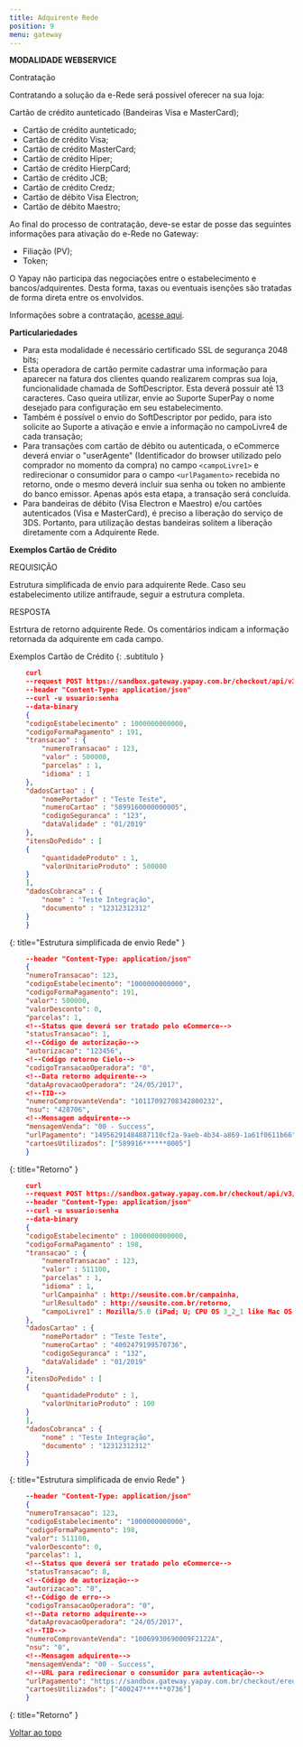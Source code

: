 ```yaml
---
title: Adquirente Rede
position: 9
menu: gateway
---
```


**MODALIDADE WEBSERVICE**

Contratação

Contratando a solução da e-Rede será possível oferecer na sua loja:

Cartão de crédito aunteticado (Bandeiras Visa e MasterCard);

* Cartão de crédito aunteticado;
* Cartão de crédito Visa;
* Cartão de crédito MasterCard;
* Cartão de crédito Hiper;
* Cartão de crédito HierpCard;
* Cartão de crédito JCB;
* Cartão de crédito Credz;
* Cartão de débito Visa Electron;
* Cartão de débito Maestro;

Ao final do processo de contratação, deve-se estar de posse das seguintes informações para ativação do e-Rede no Gateway:

* Filiação (PV);
* Token;

O Yapay não participa das negociações entre o estabelecimento e bancos/adquirentes. Desta forma, taxas ou eventuais isenções são tratadas de forma direta entre os envolvidos.

Informações sobre a contratação, <a href="https://www.userede.com.br/nossos-produtos/e-rede" target="_blank" class="linkPadraoVerde">acesse aqui</a>.

**Particulariedades**

* Para esta modalidade é necessário certificado SSL de segurança 2048 bits;
* Esta operadora de cartão permite cadastrar uma informação para aparecer na fatura dos clientes quando realizarem compras sua loja, funcionalidade chamada de SoftDescriptor. Esta deverá possuir até 13 caracteres. Caso queira utilizar, envie ao Suporte SuperPay o nome desejado para configuração em seu estabelecimento.
* Também é possível o envio do SoftDescriptor por pedido, para isto solicite ao Suporte a ativação e envie a informação no campoLivre4 de cada transação;
* Para transações com cartão de débito ou autenticada, o eCommerce deverá enviar o "userAgente" (Identificador do browser utilizado pelo comprador no momento da compra) no campo `<campoLivre1>` e redirecionar o consumidor para o campo `<urlPagamento>` recebida no retorno, onde o mesmo deverá incluir sua senha ou token no ambiente do banco emissor. Apenas após esta etapa, a transação será concluída.
* Para bandeiras de débito (Visa Electron e Maestro) e/ou cartões autenticados (Visa e MasterCard), é preciso a liberação do serviço de 3DS. Portanto, para utilização destas bandeiras solitem a liberação diretamente com a Adquirente Rede.



**Exemplos Cartão de Crédito**

REQUISIÇÃO

Estrutura simplificada de envio para adquirente Rede. Caso seu estabelecimento utilize antifraude, seguir a estrutura completa.

RESPOSTA

Estrtura de retorno adquirente Rede. Os comentários indicam a informação retornada da adquirente em cada campo.


Exemplos Cartão de Crédito
{: .subtitulo }

~~~json
    curl
    --request POST https://sandbox.gateway.yapay.com.br/checkout/api/v3/transacao
    --header "Content-Type: application/json"
    --curl -u usuario:senha 
    --data-binary
    {
    "codigoEstabelecimento" : 1000000000000,
    "codigoFormaPagamento" : 191,
    "transacao" : {
        "numeroTransacao" : 123,
        "valor" : 500000,
        "parcelas" : 1,
        "idioma" : 1
    },
    "dadosCartao" : {
        "nomePortador" : "Teste Teste",
        "numeroCartao" : "5899160000000005",
        "codigoSeguranca" : "123",
        "dataValidade" : "01/2019"
    },
    "itensDoPedido" : [
    {
        "quantidadeProduto" : 1,
        "valorUnitarioProduto" : 500000
    }
    ],
    "dadosCobranca" : {
        "nome" : "Teste Integração",
        "documento" : "12312312312"
    }
    }
~~~
{: title="Estrutura simplificada de envio Rede" }

~~~json
    --header "Content-Type: application/json"
    {
    "numeroTransacao": 123,
    "codigoEstabelecimento": "1000000000000",
    "codigoFormaPagamento": 191,
    "valor": 500000,
    "valorDesconto": 0,
    "parcelas": 1,
    <!--Status que deverá ser tratado pelo eCommerce-->
    "statusTransacao": 1,
    <!--Código de autorização-->
    "autorizacao": "123456",
    <!--Código retorno Cielo-->
    "codigoTransacaoOperadora": "0",
    <!--Data retorno adquirente-->
    "dataAprovacaoOperadora": "24/05/2017",
    <!--TID-->
    "numeroComprovanteVenda": "10117092708342800232",
    "nsu": "428706",
    <!--Mensagem adquirente-->
    "mensagemVenda": "00 - Success",
    "urlPagamento": "14956291484887110cf2a-9aeb-4b34-a869-1a61f0611b66",
    "cartoesUtilizados": ["589916******0005"]
    }

~~~
{: title="Retorno" }


~~~json
    curl
    --request POST https://sandbox.gatway.yapay.com.br/checkout/api/v3/transacao
    --header "Content-Type: application/json"
    --curl -u usuario:senha
    --data-binary
    {
    "codigoEstabelecimento" : 1000000000000,
    "codigoFormaPagamento" : 198,
    "transacao" : {
        "numeroTransacao" : 123,
        "valor" : 511100,
        "parcelas" : 1,
        "idioma" : 1,
        "urlCampainha" : http://seusite.com.br/campainha,
        "urlResultado" : http://seusite.com.br/retorno,
        "campoLivre1" : Mozilla/5.0 (iPad; U; CPU OS 3_2_1 like Mac OS X; en-us) AppleWebKit/531.21.10 (KHTML, like Gecko) Mobile/7B405
    },
    "dadosCartao" : {
        "nomePortador" : "Teste Teste",
        "numeroCartao" : "4002479199570736",
        "codigoSeguranca" : "132",
        "dataValidade" : "01/2019"
    },
    "itensDoPedido" : [
    {
        "quantidadeProduto" : 1,
        "valorUnitarioProduto" : 100
    }
    ],
    "dadosCobranca" : {
        "nome" : "Teste Integração",
        "documento" : "12312312312"
    }
    }
~~~
{: title="Estrutura simplificada de envio Rede" }


~~~json
    --header "Content-Type: application/json"
    {
    "numeroTransacao": 123,
    "codigoEstabelecimento": "1000000000000",
    "codigoFormaPagamento": 198,
    "valor": 511100,
    "valorDesconto": 0,
    "parcelas": 1,
    <!--Status que deverá ser tratado pelo eCommerce-->
    "statusTransacao": 8,
    <!--Código de autorização-->
    "autorizacao": "0",
    <!--Código de erro-->
    "codigoTransacaoOperadora": "0",
    <!--Data retorno adquirente-->
    "dataAprovacaoOperadora": "24/05/2017",
    <!--TID-->
    "numeroComprovanteVenda": "10069930690009F2122A",
    "nsu": "0",
    <!--Mensagem adquirente-->
    "mensagemVenda": "00 - Success",
    <!--URL para redirecionar o consumidor para autenticação-->
    "urlPagamento": "https://sandbox.gateway.yapay.com.br/checkout/erede/pg.do?cod=1506533536609b7edee8b-7549-488a-9ae1-65f9f92a1b4c",
    "cartoesUtilizados": ["400247******0736"]
    }


~~~
{: title="Retorno" }


<div class="voltar-ao-topo"><a href="#"><i class="fa fa-arrow-up" aria-hidden="true"></i>Voltar ao topo</a></div>